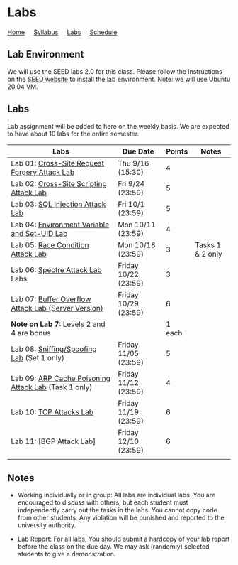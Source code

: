 # Labs

[Home](./index.md) &nbsp;&nbsp;&nbsp; [Syllabus](./syllabus.md)  &nbsp;&nbsp;&nbsp; [Labs](./labs.md) &nbsp;&nbsp;&nbsp; [Schedule](./schedule.md)

## Lab Environment

We will use the SEED labs 2.0 for this class. Please follow the instructions
on the [SEED website](https://seedsecuritylabs.org/labsetup.html) to install
the lab environment. Note: we will use Ubuntu 20.04 VM.

## Labs

Lab assignment will be added to here on the weekly basis. We are expected to have 
about 10 labs for the entire semester. 

| Labs   | Due Date | Points | Notes |
| ---    | ---      | ---    | ---   |
| Lab 01: [Cross-Site Request Forgery Attack Lab](https://seedsecuritylabs.org/Labs_20.04/Web/Web_CSRF_Elgg/) | Thu 9/16 (15:30) | 4 |
| Lab 02: [Cross-Site Scripting Attack Lab](https://seedsecuritylabs.org/Labs_20.04/Web/Web_XSS_Elgg/) | Fri 9/24 (23:59)  | 5 |
| Lab 03: [SQL Injection Attack Lab](https://seedsecuritylabs.org/Labs_20.04/Web/Web_SQL_Injection/) | Fri 10/1 (23:59) | 5 |
| Lab 04: [Environment Variable and Set-UID Lab](https://seedsecuritylabs.org/Labs_20.04/Software/Environment_Variable_and_SetUID/)    | Mon 10/11 (23:59) |  4  |
| Lab 05: [Race Condition Attack Lab](https://seedsecuritylabs.org/Labs_20.04/Software/Race_Condition/) | Mon 10/18 (23:59) | 3 | Tasks 1 & 2 only
| Lab 06: [Spectre Attack Lab](https://seedsecuritylabs.org/Labs_20.04/System/Spectre_Attack/) Labs| Friday 10/22 (23:59) | 3 |
| Lab 07: [Buffer Overflow Attack Lab (Server Version)](https://seedsecuritylabs.org/Labs_20.04/Software/Buffer_Overflow_Server/)  | Friday 10/29 (23:59) |  6  |
| **Note on Lab 7:** Levels 2 and 4 are bonus |   | 1 each  |
| Lab 08: [Sniffing/Spoofing Lab](https://seedsecuritylabs.org/Labs_20.04/Networking/Sniffing_Spoofing/) (Set 1 only) | Friday 11/05 (23:59) | 5 |
| Lab 09: [ARP Cache Poisoning Attack Lab](https://seedsecuritylabs.org/Labs_20.04/Networking/ARP_Attack) (Task 1 only) | Friday 11/12 (23:59) | 4 |
| Lab 10: [TCP Attacks Lab](https://seedsecuritylabs.org/Labs_20.04/Networking/TCP_Attacks/) | Friday 11/19 (23:59) | 6 |
| Lab 11: [BGP Attack Lab] | Friday 12/10 (23:59) | 6 |
|  |   ||

## Notes

 - Working individually or in group: All labs are individual labs. You are 
   encouraged to discuss with others, but each student must independently
   carry out the tasks in the labs. You cannot copy code from other students.
   Any violation will be punished and reported to the university authority.

 - Lab Report: For all labs, You should submit a hardcopy of your lab report
   before the class on the due day. We may ask (randomly) selected students to
   give a demonstration.
